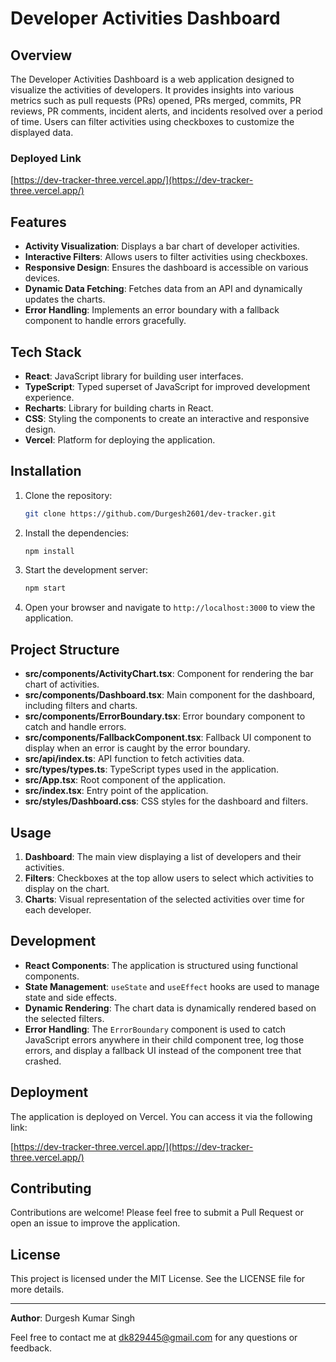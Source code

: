 # Developer Activities Dashboard

## Overview

The Developer Activities Dashboard is a web application designed to visualize the activities of developers. It provides insights into various metrics such as pull requests (PRs) opened, PRs merged, commits, PR reviews, PR comments, incident alerts, and incidents resolved over a period of time. Users can filter activities using checkboxes to customize the displayed data.

### Deployed Link

[https://dev-tracker-three.vercel.app/](https://dev-tracker-three.vercel.app/)

## Features

- **Activity Visualization**: Displays a bar chart of developer activities.
- **Interactive Filters**: Allows users to filter activities using checkboxes.
- **Responsive Design**: Ensures the dashboard is accessible on various devices.
- **Dynamic Data Fetching**: Fetches data from an API and dynamically updates the charts.
- **Error Handling**: Implements an error boundary with a fallback component to handle errors gracefully.

## Tech Stack

- **React**: JavaScript library for building user interfaces.
- **TypeScript**: Typed superset of JavaScript for improved development experience.
- **Recharts**: Library for building charts in React.
- **CSS**: Styling the components to create an interactive and responsive design.
- **Vercel**: Platform for deploying the application.

## Installation

1. Clone the repository:

   ```bash
   git clone https://github.com/Durgesh2601/dev-tracker.git
   ```

2. Install the dependencies:

   ```bash
   npm install
   ```

3. Start the development server:

   ```bash
   npm start
   ```

4. Open your browser and navigate to `http://localhost:3000` to view the application.

## Project Structure

- **src/components/ActivityChart.tsx**: Component for rendering the bar chart of activities.
- **src/components/Dashboard.tsx**: Main component for the dashboard, including filters and charts.
- **src/components/ErrorBoundary.tsx**: Error boundary component to catch and handle errors.
- **src/components/FallbackComponent.tsx**: Fallback UI component to display when an error is caught by the error boundary.
- **src/api/index.ts**: API function to fetch activities data.
- **src/types/types.ts**: TypeScript types used in the application.
- **src/App.tsx**: Root component of the application.
- **src/index.tsx**: Entry point of the application.
- **src/styles/Dashboard.css**: CSS styles for the dashboard and filters.

## Usage

1. **Dashboard**: The main view displaying a list of developers and their activities.
2. **Filters**: Checkboxes at the top allow users to select which activities to display on the chart.
3. **Charts**: Visual representation of the selected activities over time for each developer.

## Development

- **React Components**: The application is structured using functional components.
- **State Management**: `useState` and `useEffect` hooks are used to manage state and side effects.
- **Dynamic Rendering**: The chart data is dynamically rendered based on the selected filters.
- **Error Handling**: The `ErrorBoundary` component is used to catch JavaScript errors anywhere in their child component tree, log those errors, and display a fallback UI instead of the component tree that crashed.

## Deployment

The application is deployed on Vercel. You can access it via the following link:

[https://dev-tracker-three.vercel.app/](https://dev-tracker-three.vercel.app/)

## Contributing

Contributions are welcome! Please feel free to submit a Pull Request or open an issue to improve the application.

## License

This project is licensed under the MIT License. See the LICENSE file for more details.

---

**Author**: Durgesh Kumar Singh

Feel free to contact me at [dk829445@gmail.com](mailto:dk829445@gmail.com) for any questions or feedback.
